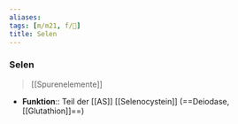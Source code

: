 ```yaml
---
aliases: 
tags: [m/m21, f/🧪]
title: Selen
---
```

### Selen
> [[Spurenelemente]]
- **Funktion**:: Teil der [[AS]] [[Selenocystein]] (==Deiodase, [[Glutathion]]==)